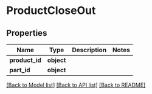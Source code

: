# ProductCloseOut

## Properties
Name | Type | Description | Notes
------------ | ------------- | ------------- | -------------
**product_id** | **object** |  | 
**part_id** | **object** |  | 

[[Back to Model list]](../README.md#documentation-for-models) [[Back to API list]](../README.md#documentation-for-api-endpoints) [[Back to README]](../README.md)

